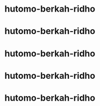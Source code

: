 # hutomo-berkah-ridho
# hutomo-berkah-ridho
# hutomo-berkah-ridho
# hutomo-berkah-ridho
# hutomo-berkah-ridho

